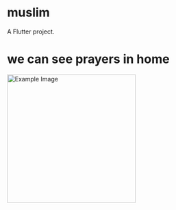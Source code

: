 # muslim
A Flutter project.
# we can see prayers in home 
<img src="https://github.com/user-attachments/assets/bd31bbcd-06c0-4515-b3a1-7ed9fbc856da" alt="Example Image" width="300">
